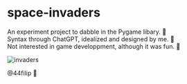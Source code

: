 # space-invaders
 
An experiment project to dabble in the Pygame libary. 🔬\
Syntax through ChatGPT, idealized and designed by me. 🤖\
Not interested in game developpment, although it was fun. 🎪

![invaders](https://github.com/44filip/space-invaders/assets/100999946/22116ddb-ea9e-4709-a86f-1c0da294788f)

@44filip 👋
